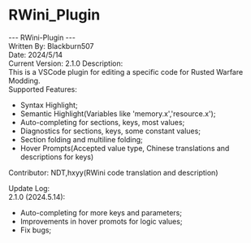 # RWini_Plugin

--- RWini-Plugin ---  
Written By: Blackburn507  
Date: 2024/5/14  
Current Version: 2.1.0
Description:  
This is a VSCode plugin for editing a specific code for Rusted Warfare Modding.  
Supported Features:  
- Syntax Highlight;  
- Semantic Highlight(Variables like 'memory.x','resource.x');  
- Auto-completing for sections, keys, most values;  
- Diagnostics for sections, keys, some constant values;  
- Section folding and multiline folding;  
- Hover Prompts(Accepted value type, Chinese translations and descriptions for keys)  
  
Contributor: NDT,hxyy(RWini code translation and description)  
  
Update Log:  
   2.1.0 (2024.5.14):  
   - Auto-completing for more keys and parameters;  
   - Improvements in hover promots for logic values;  
   - Fix bugs;  


